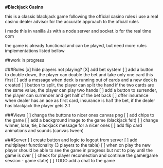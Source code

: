 **#Blackjack Casino**

this is a classic blackjack game following the official casino rules
i use a real casino dealer advisor for the accurate approach to the oficial rules

i made this in vanilla Js with a node server and socket.io for the real time com

the game is already functional and can be played, but need more rules implementations listed bellow 

##work in progress 

###Rules
[x] hide players not playing?
[X] add bet system
[ ] add a button to double down, the player can double the bet and take only one card  this first
[ ] add a message when deck is running out of cards and a new deck is created
[ ] button to split, the player can split the hand if the two cards are the same value, the player can play two hands
[ ] add a button to surrender, the player can surrender and get half of the bet back
[ ] offer insurance when dealer has an ace as first card, insurance is half the bet, if the dealer has blackjack the player gets 2:1


###Views
[ ] change the buttons to nicer ones canvas png
[ ] add chips to the game
[ ] add a background image to the game (blackjack felt)
[ ] change winner, lose, tie, blackjack message for a nicer ones
[ ] add flip card animations and sounds (canvas tween)

###Server
[ ] create button and logic to logout from server
[ ] add multiplayer functionality (3 players to the table)
[ ] when on play the new player should be able to see the game in progress but not to play until the game is over
[ ] check for player reconnection and continue the game(game session - game state)
[ ] TODO add a chat to the game
